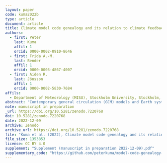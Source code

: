 ```yaml
---
layout: paper
code: kuma2022b
type: article
document: article
title: Climate model code genealogy and its relation to climate feedbacks and sensitivity
authors:
  - first: Peter
    last: Kuma
    affil: 1
    orcid: 0000-0002-0910-8646
  - first: Frida A.-M.
    last: Bender
    affil: 1
    orcid: 0000-0003-4867-4007
  - first: Aiden R.
    last: Jönsson
    affil: 1
    orcid: 0000-0002-5830-7684
affils:
  - Department of Meteorology (MISU), Stockholm University, Stockholm, Sweden
abstract: "Contemporary general circulation (GCM) models and Earth system models (ESMs) are developed by a large group of modelling centres internationally. They use a broad range of implementations of climate dynamics and physical parametrisations, allowing for structural (code) uncertainty to be partially quantified with multi-model ensembles (MMEs). However, many models in the MMEs of the Climate Model Intercomparison Project (CMIP) have a common development history due to the widespread practice of sharing code and parametrisations within and between modelling centres. This makes results from different models statistically dependent, potentially introducing biases in MME statistics. This situation became more pronounced in CMIP6 compared to CMIP5 due to the proliferation of model runs contributed by the same model, and due to the fact that several models predict much higher effective climate sensitivity (ECS) than multiple evidence assessments such as the Intergovernmental Panel on Climate Change Sixth Assessment Report, and this means that some MME statistics differ from multiple evidence estimates. Previous research investigating effects of model inter-dependence has focused on model output and code dependence, but model code genealogy of CMIP models has not been fully analysed. We present a full reconstruction of CMIP3, CMIP5 and CMIP6 code genealogy of 167 atmospheric models, GCMs and ESMs (of which 114 participated in one of the CMIP phases) based on available literature and online resources, with a focus on inheritance in the atmospheric component and atmospheric physical parametrisations. We developed a model code weighting method based on the model code genealogy for the purpose of analysing the impact of such weighting on MME means. We assess the implications of such weighting on ECS, climate feedbacks, forcing and global mean near-surface air temperature, as well as simpler weighting methods based on model family, institute and country in CMIP5 and CMIP6. In some cases the impact is found to be substantial and can partially reconcile the differences in MME means between CMIP5 and CMIP6. We show that some model families have a propensity to be relatively warm or cold in the CMIP5 and CMIP6 experiments. Our method is complementary to the existing methods based on model output clustering. The presented results can help in understanding structural dependencies between CMIP models, and the proposed code and family weighting methods can be used in MME assessments to ameliorate model structure sampling biases."
note: manuscript in preparation
_url: https://doi.org/10.5281/zenodo.7220768
doi: 10.5281/zenodo.7220768
date: 2022-12-09
archive: Zenodo
archive_url: https://doi.org/10.5281/zenodo.7220768
file: "Kuma et al. (2022), Climate model code genealogy and its relation to climate feedbacks and sensitivity (manuscript in preparation 2022-12-09).pdf"
file_size: 1353853
license: CC BY 4.0
supplement: "Supplement (manuscript in preparation 2022-12-09).pdf"
supplementary_code: "https://github.com/peterkuma/model-code-genealogy-2022/"
---
```

